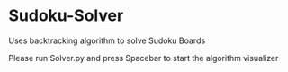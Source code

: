# Sudoku-Solver
Uses backtracking algorithm to solve Sudoku Boards

Please run Solver.py and press Spacebar to start the algorithm visualizer

